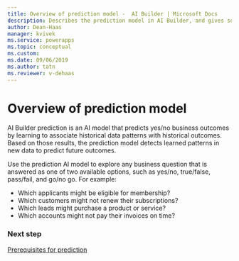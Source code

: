 ```yaml
---
title: Overview of prediction model -  AI Builder | Microsoft Docs
description: Describes the prediction model in AI Builder, and gives some examples of how you might use it.
author: Dean-Haas
manager: kvivek
ms.service: powerapps
ms.topic: conceptual
ms.custom: 
ms.date: 09/06/2019
ms.author: tatn
ms.reviewer: v-dehaas
---
```


# Overview of prediction model

AI Builder prediction is an AI model that predicts yes/no business outcomes by learning to associate historical data patterns with historical outcomes. Based on those results, the prediction model detects learned patterns in new data to predict future outcomes.

Use the prediction AI model to explore any business question that is answered as one of two available options, such as yes/no, true/false, pass/fail, and go/no go. For example:

- Which applicants might be eligible for membership?
- Which customers might not renew their subscriptions?
- Which leads might purchase a product or service?
- Which accounts might not pay their invoices on time?

### Next step

[Prerequisites for prediction](prediction-prereq.md)
